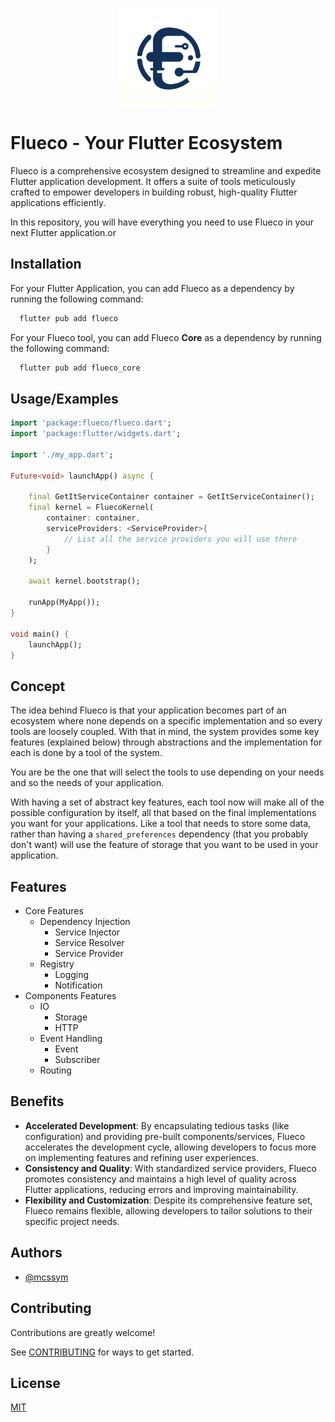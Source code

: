 <p align="center">
  <img src="./logo-flueco.jpg" title="Flueco Logo" style="margin: auto; display: block;" alt="drawing" width="160"/>
</p>

# Flueco - Your Flutter Ecosystem

Flueco is a comprehensive ecosystem designed to streamline and expedite Flutter application development. It offers a suite of tools meticulously crafted to empower developers in building robust, high-quality Flutter applications efficiently.

In this repository, you will have everything you need to use Flueco in your next Flutter application.or

## Installation

For your Flutter Application, you can add Flueco as a dependency by running the following command:

```bash
  flutter pub add flueco
```

For your Flueco tool, you can add Flueco **Core** as a dependency by running the following command:

```bash
  flutter pub add flueco_core
```

## Usage/Examples

```dart
import 'package:flueco/flueco.dart';
import 'package:flutter/widgets.dart';

import './my_app.dart';

Future<void> launchApp() async {
    
    final GetItServiceContainer container = GetItServiceContainer();
    final kernel = FluecoKernel(
        container: container,
        serviceProviders: <ServiceProvider>{
            // List all the service providers you will use there
        }
    );

    await kernel.bootstrap();

    runApp(MyApp());
}

void main() {
    launchApp();
}
```

## Concept

The idea behind Flueco is that your application becomes part of an ecosystem where none depends on a specific implementation and so every tools are loosely coupled. With that in mind, the system provides some key features (explained below) through abstractions and the implementation for each is done by a tool of the system.

You are be the one that will select the tools to use depending on your needs and so the needs of your application.

With having a set of abstract key features, each tool now will make all of the possible configuration by itself, all that based on the final implementations you want for your applications. Like a tool that needs to store some data, rather than having a `shared_preferences` dependency (that you probably don't want) will use the feature of storage that you want to be used in your application.

## Features

- Core Features
  - Dependency Injection
    - Service Injector
    - Service Resolver
    - Service Provider
  - Registry
    - Logging
    - Notification
- Components Features
  - IO
    - Storage
    - HTTP
  - Event Handling
    - Event
    - Subscriber
  - Routing

## Benefits

- **Accelerated Development**: By encapsulating tedious tasks (like configuration) and providing pre-built components/services, Flueco accelerates the development cycle, allowing developers to focus more on implementing features and refining user experiences.
- **Consistency and Quality**: With standardized service providers, Flueco promotes consistency and maintains a high level of quality across Flutter applications, reducing errors and improving maintainability.
- **Flexibility and Customization**: Despite its comprehensive feature set, Flueco remains flexible, allowing developers to tailor solutions to their specific project needs.

## Authors

- [@mcssym](https://github.com/mcssym)

## Contributing

Contributions are greatly welcome!

See [CONTRIBUTING](./CONTRIBUTING.md) for ways to get started.

## License

[MIT](./LICENSE)
